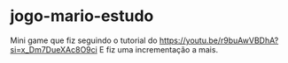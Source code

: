 # jogo-mario-estudo
 Mini game que fiz seguindo o tutorial do https://youtu.be/r9buAwVBDhA?si=x_Dm7DueXAc8O9ci E fiz uma incrementação a mais.
